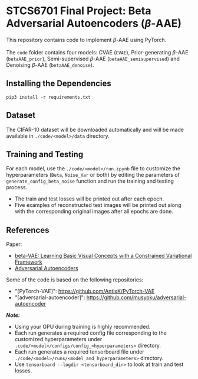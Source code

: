 # STCS6701 Final Project: Beta Adversarial Autoencoders ($\beta$-AAE)

This repository contains code to implement $\beta$-AAE using PyTorch. \
\
The `code` folder contains four models: CVAE (`CVAE`), Prior-generating $\beta$-AAE (`betaAAE_prior`), Semi-supervised $\beta$-AAE (`betaAAE_semisupervised`) and Denoising $\beta$-AAE (`betaAAE_denoise`). 

## Installing the Dependencies
    pip3 install -r requirements.txt

## Dataset
The CIFAR-10 dataset will be downloaded automatically and will be made available in `./code/<model>/data` directory. 

## Training and Testing
For each model, use the `./code/<model>/run.ipynb` file to customize the hyperparameters (`Beta`, `Noise_Var` or both) by editing the parameters of `generate_config_beta_noise` function and run the training and testing process. 

- The train and test losses will be printed out after each epoch. 
- Five examples of reconstructed test images will be printed out along with the corresponding original images after all epochs are done.

## References
Paper: 
- [beta-VAE: Learning Basic Visual Concepts with a Constrained Variational Framework](https://openreview.net/forum?id=Sy2fzU9gl)
- [Adversarial Autoencoders](https://arxiv.org/abs/1511.05644)


Some of the code is based on the following repositories:
- "[PyTorch-VAE]": https://github.com/AntixK/PyTorch-VAE
- "[adversarial-autoencoder]": https://github.com/musyoku/adversarial-autoencoder 



***Note:***
- Using your GPU during training is highly recommended. 
- Each run generates a required config file corresponding to the customized hyperparameters under `.code/<model>/configs/config_<hyperparameters>` directory.
- Each run generates a required tensorboard file under `./code/<model>/runs/<model_and_hyperparameters>` directory.
- Use  `tensorboard --logdir <tensorboard_dir>` to look at train and test losses.



